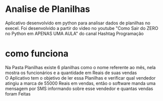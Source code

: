 # Analise de Planilhas
Aplicativo desenvolvido em python para analisar dados de planilhas no execel.
Foi desenvolvido a partir do video no youtube "Como Sair do ZERO no Python em APENAS UMA AULA" do canal Hashtag Programação


# como funciona

Na Pasta Planilhas existe 6 planilhas como o nome referente ao mês, nela mostra os funcionários e a quantidade em Reais de suas vendas <br />
O Aplicativo tem o objetivo de ler essa Planilhas e verificar qual vendedor atingiu a marca de 55000 Reais em vendas, então o software
manda uma mensagem por SMS informando sobre esse vendedor e quantas vendas foram Feitas
